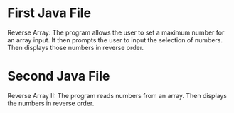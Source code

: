 # First Java File
Reverse Array: The program allows the user to set a maximum number for an array input. It then prompts the user to input the selection of numbers. Then displays those numbers in reverse order.

# Second Java File 
Reverse Array II: The program reads numbers from an array. Then displays the numbers in reverse order.

